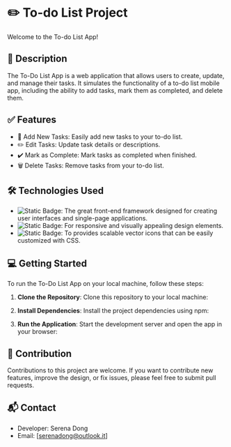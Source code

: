 # ✏️ To-do List Project

Welcome to the To-do List App!


## 📜 Description
The To-Do List App is a web application that allows users to create, update, and manage their tasks. It simulates the functionality of a to-do list mobile app, including the ability to add tasks, mark them as completed, and delete them.


## ✅ Features

- 📝 Add New Tasks: Easily add new tasks to your to-do list.
- ✏️ Edit Tasks: Update task details or descriptions.
- ✔️ Mark as Complete: Mark tasks as completed when finished.
- 🗑️ Delete Tasks: Remove tasks from your to-do list.

## 🛠️ Technologies Used


- ![Static Badge](https://img.shields.io/badge/VueJs-mint?logo=vuejs): The great front-end framework designed for creating user interfaces and single-page applications.  <br>
- ![Static Badge](https://img.shields.io/badge/Bootstrap-purple?logo=bootstrap): For responsive and visually appealing design elements.  <br>
- ![Static Badge](https://img.shields.io/badge/FontAwesome-white?logo=FontAwesome): To provides scalable vector icons that can be easily customized with CSS.  <br>


## 💻 Getting Started

To run the To-Do List App on your local machine, follow these steps: <br>
1. **Clone the Repository**: Clone this repository to your local machine: <br>

2. **Install Dependencies**: Install the project dependencies using npm: <br>

3. **Run the Application**: Start the development server and open the app in your browser:

## 🤝 Contribution

Contributions to this project are welcome. If you want to contribute new features, improve the design, or fix issues, please feel free to submit pull requests.

## 📬 Contact

- Developer: Serena Dong <br>
- Email: [serenadong@outlook.it]
